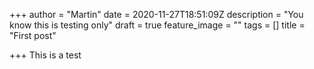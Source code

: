 +++
author = "Martin"
date = 2020-11-27T18:51:09Z
description = "You know this is testing only"
draft = true
feature_image = ""
tags = []
title = "First post"

+++
This is a test